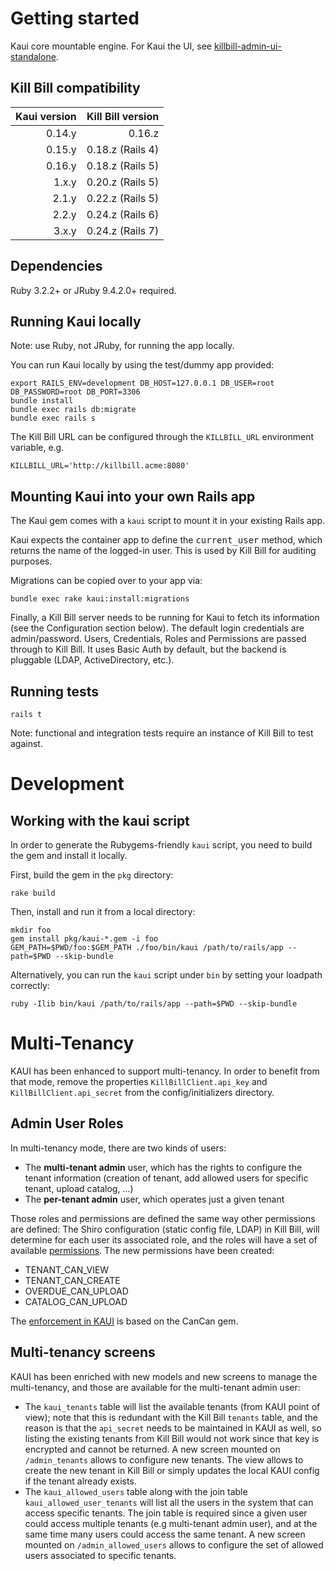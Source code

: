 Getting started
===============

Kaui core mountable engine. For Kaui the UI, see [killbill-admin-ui-standalone](https://github.com/killbill/killbill-admin-ui-standalone).

Kill Bill compatibility
-----------------------

| Kaui version | Kill Bill version |
| -----------: |------------------:|
| 0.14.y       |            0.16.z |
| 0.15.y       |  0.18.z (Rails 4) |
| 0.16.y       |  0.18.z (Rails 5) |
| 1.x.y        |  0.20.z (Rails 5) |
| 2.1.y        |  0.22.z (Rails 5) |
| 2.2.y        |  0.24.z (Rails 6) |
| 3.x.y        |  0.24.z (Rails 7) |

Dependencies
------------

Ruby 3.2.2+ or JRuby 9.4.2.0+ required.

Running Kaui locally
---------------------

Note: use Ruby, not JRuby, for running the app locally.

You can run Kaui locally by using the test/dummy app provided:

```
export RAILS_ENV=development DB_HOST=127.0.0.1 DB_USER=root DB_PASSWORD=root DB_PORT=3306
bundle install
bundle exec rails db:migrate
bundle exec rails s
```

The Kill Bill URL can be configured through the `KILLBILL_URL` environment variable, e.g.

```
KILLBILL_URL='http://killbill.acme:8080'
```

Mounting Kaui into your own Rails app
-------------------------------------

The Kaui gem comes with a `kaui` script to mount it in your existing Rails app.

Kaui expects the container app to define the <tt>current_user</tt> method, which returns the
name of the logged-in user. This is used by Kill Bill for auditing purposes.

Migrations can be copied over to your app via:

```
bundle exec rake kaui:install:migrations
```

Finally, a Kill Bill server needs to be running for Kaui to fetch its information (see the Configuration section below).
The default login credentials are admin/password.  Users, Credentials, Roles and Permissions are
passed through to Kill Bill. It uses Basic Auth by default, but the backend is pluggable (LDAP,
ActiveDirectory, etc.).


Running tests
-------------

```
rails t
```

Note: functional and integration tests require an instance of Kill Bill to test against.

Development
===========

Working with the kaui script
----------------------------

In order to generate the Rubygems-friendly `kaui` script, you need to build the gem
and install it locally.

First, build the gem in the `pkg` directory:

    rake build

Then, install and run it from a local directory:

    mkdir foo
    gem install pkg/kaui-*.gem -i foo
    GEM_PATH=$PWD/foo:$GEM_PATH ./foo/bin/kaui /path/to/rails/app --path=$PWD --skip-bundle

Alternatively, you can run the `kaui` script under `bin` by setting your loadpath correctly:

    ruby -Ilib bin/kaui /path/to/rails/app --path=$PWD --skip-bundle


Multi-Tenancy
=============

KAUI has been enhanced to support multi-tenancy. In order to benefit from that mode, remove the properties `KillBillClient.api_key` and `KillBillClient.api_secret` from the config/initializers directory.

Admin User Roles
----------------

In multi-tenancy mode, there are two kinds of users:

* The **multi-tenant admin** user, which has the rights to configure the tenant information (creation of tenant, add allowed users for specific tenant, upload catalog, ...)
* The **per-tenant admin** user, which operates just a given tenant

Those roles and permissions are defined the same way other permissions are defined: The Shiro configuration (static config file, LDAP) in Kill Bill, will determine for each user its associated role, and the roles will have a set of available [permissions](https://github.com/killbill/killbill-api/blob/master/src/main/java/org/killbill/billing/security/Permission.java). The new permissions have been created:

* TENANT_CAN_VIEW
* TENANT_CAN_CREATE
* OVERDUE_CAN_UPLOAD
* CATALOG_CAN_UPLOAD

The [enforcement in KAUI](https://github.com/killbill/killbill-admin-ui/blob/master/app/models/kaui/ability.rb) is based on the CanCan gem.

Multi-tenancy screens
---------------------

KAUI has been enriched with new models and new screens to manage the multi-tenancy, and those are available for the multi-tenant admin user:

* The `kaui_tenants` table will list the available tenants (from KAUI point of view); note that this is redundant with the Kill Bill `tenants` table, and the reason is that the `api_secret` needs to be maintained in KAUI as well, so listing the existing tenants from Kill Bill would not work since that key is encrypted and cannot be returned. A new screen mounted on `/admin_tenants` allows to configure new tenants. The view allows to create the new tenant in Kill Bill or simply updates the local KAUI config if the tenant already exists.
* The `kaui_allowed_users` table along with the join table `kaui_allowed_user_tenants` will list all the users in the system that can access specific tenants. The join table is required since a given user could access multiple tenants (e.g multi-tenant admin user), and at the same time many users could access the same tenant. A new screen mounted on `/admin_allowed_users` allows to configure the set of allowed users associated to specific tenants.



